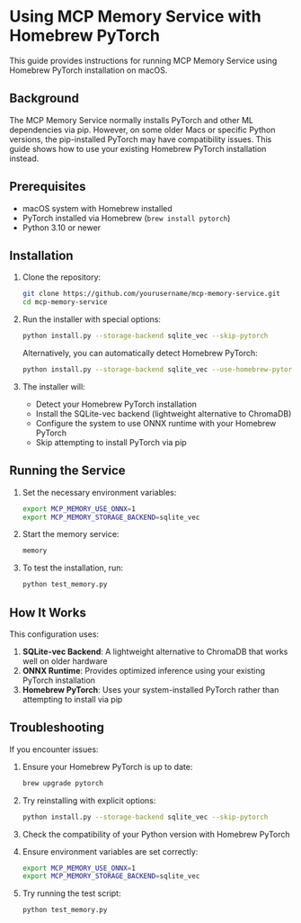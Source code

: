 # Using MCP Memory Service with Homebrew PyTorch

This guide provides instructions for running MCP Memory Service using Homebrew PyTorch installation on macOS.

## Background

The MCP Memory Service normally installs PyTorch and other ML dependencies via pip. However, on some older Macs or specific Python versions, the pip-installed PyTorch may have compatibility issues. This guide shows how to use your existing Homebrew PyTorch installation instead.

## Prerequisites

- macOS system with Homebrew installed
- PyTorch installed via Homebrew (`brew install pytorch`)
- Python 3.10 or newer

## Installation

1. Clone the repository:
   ```bash
   git clone https://github.com/yourusername/mcp-memory-service.git
   cd mcp-memory-service
   ```

2. Run the installer with special options:
   ```bash
   python install.py --storage-backend sqlite_vec --skip-pytorch
   ```
   
   Alternatively, you can automatically detect Homebrew PyTorch:
   ```bash
   python install.py --storage-backend sqlite_vec --use-homebrew-pytorch
   ```

3. The installer will:
   - Detect your Homebrew PyTorch installation
   - Install the SQLite-vec backend (lightweight alternative to ChromaDB)
   - Configure the system to use ONNX runtime with your Homebrew PyTorch
   - Skip attempting to install PyTorch via pip

## Running the Service

1. Set the necessary environment variables:
   ```bash
   export MCP_MEMORY_USE_ONNX=1
   export MCP_MEMORY_STORAGE_BACKEND=sqlite_vec
   ```

2. Start the memory service:
   ```bash
   memory
   ```

3. To test the installation, run:
   ```bash
   python test_memory.py
   ```

## How It Works

This configuration uses:

1. **SQLite-vec Backend**: A lightweight alternative to ChromaDB that works well on older hardware
2. **ONNX Runtime**: Provides optimized inference using your existing PyTorch installation
3. **Homebrew PyTorch**: Uses your system-installed PyTorch rather than attempting to install via pip

## Troubleshooting

If you encounter issues:

1. Ensure your Homebrew PyTorch is up to date:
   ```bash
   brew upgrade pytorch
   ```

2. Try reinstalling with explicit options:
   ```bash
   python install.py --storage-backend sqlite_vec --skip-pytorch
   ```

3. Check the compatibility of your Python version with Homebrew PyTorch

4. Ensure environment variables are set correctly:
   ```bash
   export MCP_MEMORY_USE_ONNX=1
   export MCP_MEMORY_STORAGE_BACKEND=sqlite_vec
   ```

5. Try running the test script:
   ```bash
   python test_memory.py
   ```
